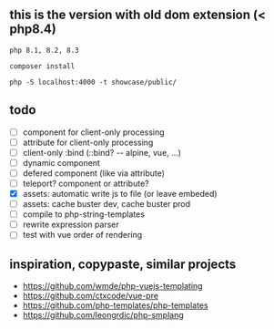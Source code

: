 ## this is the version with old dom extension (< php8.4)

    php 8.1, 8.2, 8.3

    composer install

    php -S localhost:4000 -t showcase/public/

## todo

- [ ] component for client-only processing
- [ ] attribute for client-only processing
- [ ] client-only :bind (::bind? -- alpine, vue, ...)
- [ ] dynamic component <component :is="input_type"></component>
- [ ] defered component (like <assets> via attribute)
- [ ] teleport? component or attribute?
- [x] assets: automatic write js to file (or leave embeded)
- [ ] assets: cache buster dev, cache buster prod
- [ ] compile to php-string-templates
- [ ] rewrite expression parser
- [ ] test with vue order of rendering

## inspiration, copypaste, similar projects

- https://github.com/wmde/php-vuejs-templating
- https://github.com/ctxcode/vue-pre
- https://github.com/php-templates/php-templates
- https://github.com/leongrdic/php-smplang
